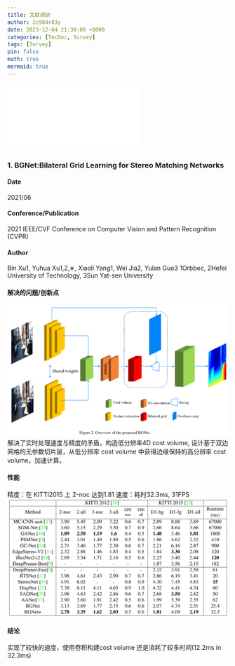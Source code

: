 ```yaml
---
title: 文献调研
author: 2c984r83y
date: 2023-12-04 21:30:00 +0800
categories: [TecDoc, Survey]
tags: [Survey]
pin: false
math: true
mermaid: true
---
```

![1701699026109](image/2023-12-04-survey/1701699026109.pdf)

### 1. BGNet:Bilateral Grid Learning for Stereo Matching Networks

#### Date

2021/06

#### Conference/Publication

2021 IEEE/CVF Conference on Computer Vision and Pattern Recognition (CVPR)

#### Author

Bin Xu1, Yuhua Xu1,2,∗, Xiaoli Yang1, Wei Jia2, Yulan Guo3
1Orbbec, 2Hefei University of Technology, 3Sun Yat-sen University

#### 解决的问题/创新点

![20231204220145](https://raw.githubusercontent.com/2c984r83y/2c984r83y.github.io/master/images/20231204220145.png)
解决了实时处理速度与精度的矛盾，构造低分辨率4D cost volume, 设计基于双边网格的无参数切片层，从低分辨率 cost volume 中获得边缘保持的高分辨率 cost volume，加速计算。

#### 性能

精度：在 KITTI2015 上 2-noc 达到1.81
速度：耗时32.3ms, 31FPS
![20231204215203](https://raw.githubusercontent.com/2c984r83y/2c984r83y.github.io/master/images/20231204215203.png)

#### 结论

实现了较快的速度，使用卷积构建cost volume 还是消耗了较多时间(12.2ms in 32.3ms)

